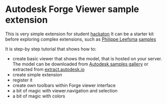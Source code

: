 # Autodesk Forge Viewer sample extension

This is very simple extension for student [hackaton](https://adncis.timepad.ru/event/593049) It can be a starter kit before exploring complex extensions, such as [Philippe Leefsma](http://twitter.com/F3lipek) [samples](https://github.com/Autodesk-Forge/forge-rcdb.nodejs/tree/master/src/client/viewer.components/Viewer.Extensions.Dynamic)

It is step-by step tutorial that shows how to:
* create basic viewer that shows the model, that is hosted on your server. The model can be downloaded from [Autodesk samples gallery](https://forge-rcdb.autodesk.io/gallery) or extracted from [extract.autodesk.io](https://extract.autodesk.io/)
* create simple extension
* register it
* create own toolbars within Forge viewer interface
* a bit of magic with viewer.navigation and selection
* a bit of magic with colors